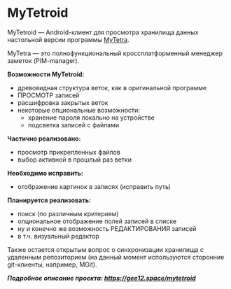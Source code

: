 # MyTetroid

MyTetroid — Android-клиент для просмотра хранилища данных настольной версии программы [MyTetra](https://github.com/xintrea/mytetra_dev).

MyTetra — это полнофункциональный кроссплатформенный менеджер заметок (PIM-manager).

**Возможности MyTetroid:**
* древовидная структура веток, как в оригинальной программе
* ПРОСМОТР записей
* расшифровка закрытых веток
* некоторые опциональные возможности:
    * хранение пароля локально на устройстве
    * подсветка записей с файлами

**Частично реализовано:**
* просмотр прикрепленных файлов
* выбор активной в прошлый раз ветки

**Необходимо исправить:**
* отображение картинок в записях (исправить путь)

**Планируется реализовать:**
* поиск (по различным критериям)
* опциональное отображение полей записей в списке
* ну и конечно же возможность РЕДАКТИРОВАНИЯ записей
* в т.ч. визуальный редактор

Также остается открытым вопрос о синхронизации хранилища с удаленным репозиторием (на данный момент используются сторонние git-клиенты, например, MGit).

***Подробное описание проекта: https://gee12.space/mytetroid***
